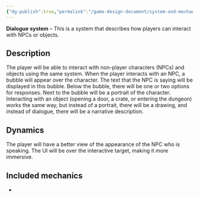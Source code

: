 ```yaml
---
{"dg-publish":true,"permalink":"/game-design-document/system-and-mechanics/systems/dialogue-system/"}
---
```


**Dialogue system** – This is a system that describes how players can interact with NPCs or objects.

## Description
The player will be able to interact with non-player characters (NPCs) and objects using the same system.
When the player interacts with an NPC, a bubble will appear over the character. The text that the NPC is saying will be displayed in this bubble. Below the bubble, there will be one or two options for responses. Next to the bubble will be a portrait of the character.
Interacting with an object (opening a door, a crate, or entering the dungeon) works the same way, but instead of a portrait, there will be a drawing, and instead of dialogue, there will be a narrative description.

## Dynamics
The player will have a better view of the appearance of the NPC who is speaking. 
The UI will be over the interactive target, making it more immersive.

## Included mechanics
- 
